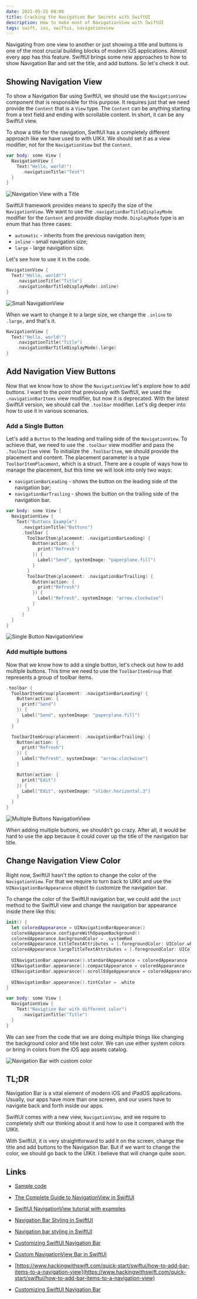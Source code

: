 ```yaml
---
date: 2021-05-25 00:00
title: Cracking the Navigation Bar Secrets with SwiftUI
description: How to make most of NavigationView with SwiftUI
tags: swift, ios, swiftui, navigationview
---
```


Navigating from one view to another or just showing a title and buttons is one of the most crucial building blocks of modern iOS applications. Almost every app has this feature. SwiftUI brings some new approaches to how to show Navigation Bar and set the title, and add buttons. So let's check it out.

## Showing Navigation View

To show a Navigation Bar using SwiftUI, we should use the `NavigationView` component that is responsible for this purpose. It requires just that we need provide the `Content` that is a `View` type. The `Content` can be anything starting from a text field and ending with scrollable content. In short, it can be any SwiftUI view.

To show a title for the navigation, SwiftUI has a completely different approach like we have used to with UIKit. We should set it as a view modifier, not for the `NavigationView` but the `Content`.

```swift
var body: some View {
  NavigationView {
    Text("Hello, world!")
      .navigationTitle("Test")
  }
}
```

![Navigation View with a Title](/assets/swiftui-navigationview/navigation-title.png)

SwiftUI framework provides means to specify the size of the `NavigationView`. We want to use the `.navigationBarTitleDisplayMode` modifier for the `Content` and provide display mode. `DisplayMode` type is an enum that has three cases:

* `automatic` - inherits from the previous navigation item;
* `inline` - small navigation size;
* `large` - large navigation size.

Let's see how to use it in the code.

```swift
NavigationView {
  Text("Hello, world!")
    .navigationTitle("Title")
    .navigationBarTitleDisplayMode(.inline)     
}
```

![Small NavigationView](/assets/swiftui-navigationview/navigationview-small.png)

When we want to change it to a large size, we change the `.inline` to `.large,` and that's it.

```swift
NavigationView {
  Text("Hello, world!")
    .navigationTitle("Title")
    .navigationBarTitleDisplayMode(.large)
}
```

## Add Navigation View Buttons

Now that we know how to show the `NavigationView` let's explore how to add buttons. I want to the point that previously with SwiftUI, we used the `.navigationBarItems` view modifier, but now it is deprecated. With the latest SwiftUI version, we should call the `.toolbar` modifier. Let's dig deeper into how to use it in various scenarios.

### Add a Single Button

Let's add a `Button` to the leading and trailing side of the `NavigationView`. To achieve that, we need to use the `.toolbar` view modifier and pass the `.ToolbarItem` view. To initialize the `.ToolbarItem`, we should provide the placement and content. The placement parameter is a type `ToolbarItemPlacement`, which is a struct. There are a couple of ways how to manage the placement, but this time we will look into only two ways: 

* `navigationBarLeading` - shows the button on the leading side of the navigation bar;
* `navigationBarTrailing` - shows the button on the trailing side of the navigation bar.

```swift
var body: some View {
  NavigationView {
    Text("Buttons Example")
      .navigationTitle("Buttons")
      .toolbar {
        ToolbarItem(placement: .navigationBarLeading) {
          Button(action: {
            print("Refresh")
          }) {
            Label("Send", systemImage: "paperplane.fill")
          }
        }
        ToolbarItem(placement: .navigationBarTrailing) {
          Button(action: {
            print("Refresh")
          }) {
            Label("Refresh", systemImage: "arrow.clockwise")
          }
        }
      }
  }
}
```

![Single Button NavigationView](/assets/swiftui-navigationview/navigationview-single-button.png)

### Add multiple buttons

Now that we know how to add a single button, let's check out how to add multiple buttons. This time we need to use the `ToolbarItemGroup` that represents a group of toolbar items.

```swift
.toolbar {
  ToolbarItemGroup(placement: .navigationBarLeading) {
    Button(action: {
      print("Send")
    }) {
      Label("Send", systemImage: "paperplane.fill")
    }
  }

  ToolbarItemGroup(placement: .navigationBarTrailing) {
    Button(action: {
      print("Refresh")
    }) {
      Label("Refresh", systemImage: "arrow.clockwise")
    }

    Button(action: {
      print("Edit")
    }) {
      Label("Edit", systemImage: "slider.horizontal.3")
    }
  }
}
```

![Multiple Buttons NavigationView](/assets/swiftui-navigationview/navigationview-multiple-buttons.png)

When adding multiple buttons, we shouldn't go crazy. After all, it would be hard to use the app because it could cover up the title of the navigation bar title.

## Change Navigation View Color

Right now, SwiftUI hasn't the option to change the color of the `NavigationView`. For that we require to turn back to UIKit and use the `UINavigationBarAppearance` object to customize the navigation bar.

To change the color of the SwiftUI navigation bar, we could add the `init` method to the SwiftUI view and change the navigation bar appearance inside there like this:

```swift
init() {
  let coloredAppearance = UINavigationBarAppearance()
  coloredAppearance.configureWithOpaqueBackground()
  coloredAppearance.backgroundColor = .systemRed
  coloredAppearance.titleTextAttributes = [.foregroundColor: UIColor.white]
  coloredAppearance.largeTitleTextAttributes = [.foregroundColor: UIColor.white]
  
  UINavigationBar.appearance().standardAppearance = coloredAppearance
  UINavigationBar.appearance().compactAppearance = coloredAppearance
  UINavigationBar.appearance().scrollEdgeAppearance = coloredAppearance
  
  UINavigationBar.appearance().tintColor = .white
}

var body: some View {
  NavigationView {
    Text("Navigtion Bar with different color")
      .navigationTitle("Title")
  }
}
```

We can see from the code that we are doing multiple things like changing the background color and title text color. We can use either system colors or bring in colors from the iOS app assets catalog.

![Navigation Bar with custom color](/assets/swiftui-navigationview/navigationview-custom-color.png)

## TL;DR

Navigation Bar is a vital element of modern iOS and iPadOS applications. Usually, our apps have more than one screen, and our users have to navigate back and forth inside our apps.

SwiftUI comes with a new view, `NavigationView`, and we require to completely shift our thinking about it and how to use it compared with the UIKit.

With SwiftUI, it is very straightforward to add it on the screen, change the title and add buttons to the Navigation Bar. But if we want to change the color, we should go back to the UIKit. I believe that will change quite soon.

## Links

* [Sample code](https://github.com/fassko/SwiftUINavigationView)

* [The Complete Guide to NavigationView in SwiftUI](https://www.hackingwithswift.com/articles/216/complete-guide-to-navigationview-in-swiftui)
* [SwiftUI NavigationView tutorial with examples](https://www.simpleswiftguide.com/swiftui-navigationview-tutorial-with-examples/)
* [Navigation Bar Styling in SwiftUI](https://youtu.be/kCJyhG8zjvY)
* [Navigation bar styling in SwiftUI](https://swiftuirecipes.com/blog/navigation-bar-styling-in-swiftui)
* [Customizing SwiftUI Navigation Bar](https://medium.com/@francisco.gindre/customizing-swiftui-navigation-bar-8369d42b8805)
* [Custom NavigationView Bar in SwiftUI](https://medium.com/swlh/custom-navigationview-bar-in-swiftui-4b782eb68e94)
* [https://www.hackingwithswift.com/quick-start/swiftui/how-to-add-bar-items-to-a-navigation-view](https://www.hackingwithswift.com/quick-start/swiftui/how-to-add-bar-items-to-a-navigation-view)
* [Customizing SwiftUI Navigation Bar](https://medium.com/@francisco.gindre/customizing-swiftui-navigation-bar-8369d42b8805)